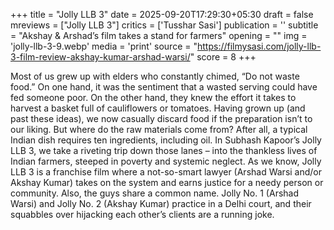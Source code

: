 +++
title = "Jolly LLB 3"
date = 2025-09-20T17:29:30+05:30
draft = false
mreviews = ["Jolly LLB 3"]
critics = ['Tusshar Sasi']
publication = ''
subtitle = "Akshay & Arshad’s film takes a stand for farmers"
opening = ""
img = 'jolly-llb-3-9.webp'
media = 'print'
source = "https://filmysasi.com/jolly-llb-3-film-review-akshay-kumar-arshad-warsi/"
score = 8
+++

Most of us grew up with elders who constantly chimed, “Do not waste food.” On one hand, it was the sentiment that a wasted serving could have fed someone poor. On the other hand, they knew the effort it takes to harvest a basket full of cauliflowers or tomatoes. Having grown up (and past these ideas), we now casually discard food if the preparation isn’t to our liking. But where do the raw materials come from? After all, a typical Indian dish requires ten ingredients, including oil. In Subhash Kapoor’s Jolly LLB 3, we take a riveting trip down those lanes – into the thankless lives of Indian farmers, steeped in poverty and systemic neglect. As we know, Jolly LLB 3 is a franchise film where a not-so-smart lawyer (Arshad Warsi and/or Akshay Kumar) takes on the system and earns justice for a needy person or community. Also, the guys share a common name. Jolly No. 1 (Arshad Warsi) and Jolly No. 2 (Akshay Kumar) practice in a Delhi court, and their squabbles over hijacking each other’s clients are a running joke.
